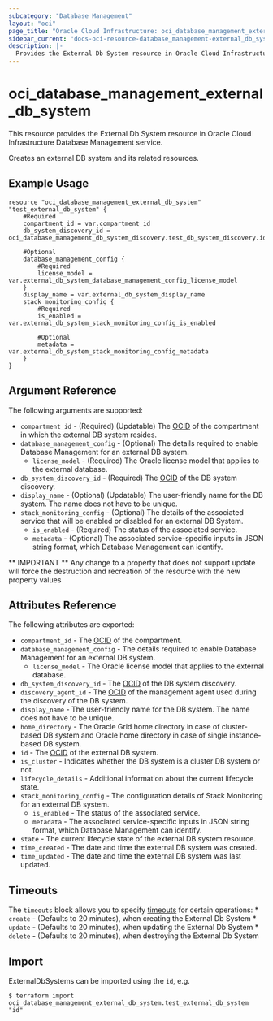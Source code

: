 ```yaml
---
subcategory: "Database Management"
layout: "oci"
page_title: "Oracle Cloud Infrastructure: oci_database_management_external_db_system"
sidebar_current: "docs-oci-resource-database_management-external_db_system"
description: |-
  Provides the External Db System resource in Oracle Cloud Infrastructure Database Management service
---
```


# oci_database_management_external_db_system
This resource provides the External Db System resource in Oracle Cloud Infrastructure Database Management service.

Creates an external DB system and its related resources.


## Example Usage

```hcl
resource "oci_database_management_external_db_system" "test_external_db_system" {
	#Required
	compartment_id = var.compartment_id
	db_system_discovery_id = oci_database_management_db_system_discovery.test_db_system_discovery.id

	#Optional
	database_management_config {
		#Required
		license_model = var.external_db_system_database_management_config_license_model
	}
	display_name = var.external_db_system_display_name
	stack_monitoring_config {
		#Required
		is_enabled = var.external_db_system_stack_monitoring_config_is_enabled

		#Optional
		metadata = var.external_db_system_stack_monitoring_config_metadata
	}
}
```

## Argument Reference

The following arguments are supported:

* `compartment_id` - (Required) (Updatable) The [OCID](https://docs.cloud.oracle.com/iaas/Content/General/Concepts/identifiers.htm) of the compartment in which the external DB system resides.
* `database_management_config` - (Optional) The details required to enable Database Management for an external DB system.
	* `license_model` - (Required) The Oracle license model that applies to the external database. 
* `db_system_discovery_id` - (Required) The [OCID](https://docs.cloud.oracle.com/iaas/Content/General/Concepts/identifiers.htm) of the DB system discovery.
* `display_name` - (Optional) (Updatable) The user-friendly name for the DB system. The name does not have to be unique.
* `stack_monitoring_config` - (Optional) The details of the associated service that will be enabled or disabled for an external DB System.
	* `is_enabled` - (Required) The status of the associated service.
	* `metadata` - (Optional) The associated service-specific inputs in JSON string format, which Database Management can identify.


** IMPORTANT **
Any change to a property that does not support update will force the destruction and recreation of the resource with the new property values

## Attributes Reference

The following attributes are exported:

* `compartment_id` - The [OCID](https://docs.cloud.oracle.com/iaas/Content/General/Concepts/identifiers.htm) of the compartment.
* `database_management_config` - The details required to enable Database Management for an external DB system.
	* `license_model` - The Oracle license model that applies to the external database. 
* `db_system_discovery_id` - The [OCID](https://docs.cloud.oracle.com/iaas/Content/General/Concepts/identifiers.htm) of the DB system discovery.
* `discovery_agent_id` - The [OCID](https://docs.cloud.oracle.com/iaas/Content/General/Concepts/identifiers.htm) of the management agent used during the discovery of the DB system.
* `display_name` - The user-friendly name for the DB system. The name does not have to be unique.
* `home_directory` - The Oracle Grid home directory in case of cluster-based DB system and Oracle home directory in case of single instance-based DB system. 
* `id` - The [OCID](https://docs.cloud.oracle.com/iaas/Content/General/Concepts/identifiers.htm) of the external DB system.
* `is_cluster` - Indicates whether the DB system is a cluster DB system or not.
* `lifecycle_details` - Additional information about the current lifecycle state.
* `stack_monitoring_config` - The configuration details of Stack Monitoring for an external DB system.
	* `is_enabled` - The status of the associated service.
	* `metadata` - The associated service-specific inputs in JSON string format, which Database Management can identify.
* `state` - The current lifecycle state of the external DB system resource.
* `time_created` - The date and time the external DB system was created.
* `time_updated` - The date and time the external DB system was last updated.

## Timeouts

The `timeouts` block allows you to specify [timeouts](https://registry.terraform.io/providers/oracle/oci/latest/docs/guides/changing_timeouts) for certain operations:
	* `create` - (Defaults to 20 minutes), when creating the External Db System
	* `update` - (Defaults to 20 minutes), when updating the External Db System
	* `delete` - (Defaults to 20 minutes), when destroying the External Db System


## Import

ExternalDbSystems can be imported using the `id`, e.g.

```
$ terraform import oci_database_management_external_db_system.test_external_db_system "id"
```

